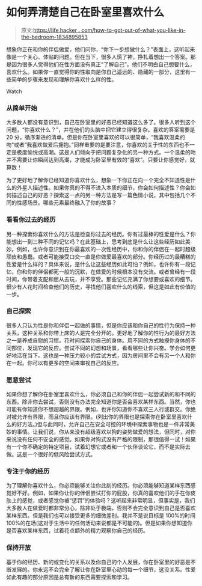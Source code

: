# 如何弄清楚自己在卧室里喜欢什么

> 原文:[https://life hacker . com/how-to-got-out-of-what-you-like-in-the-bedroom-1834895853](https://lifehacker.com/how-to-figure-out-what-you-like-in-the-bedroom-1834895853)

想象你正在和你的伴侣做爱，他们问你，“你下一步想做什么？”表面上，这听起来像是一个关心、体贴的问题。但在当下，很多人慌了神，挣扎着想出一个答案。那是因为很多人觉得他们在性方面没有真正“了解自己”。他们不明白自己想要什么，喜欢什么。如果你一直觉得你的性取向是你自己遥远的、隐藏的一部分，这里有一些简单的步骤来发现和理解你喜欢什么样的性。

Watch

### 从简单开始

大多数人都没有意识到，自己在卧室里的好恶已经知道这么多了。很多人听到这个问题，“你喜欢什么？”，并在他们的头脑中把它建立得很复杂。喜欢的答案需要是 20 分，循序渐进的清单。但是你在卧室里喜欢的可以很简单，“我喜欢温柔的吻”或者“我喜欢做爱后拥抱。”同样重要的是要注意，你喜欢的关于性的东西也不一定是极度愉悦或高潮。这是人们倾向于把问题复杂化的另一种方式。一个温柔的吻并不需要让你瞬间达到高潮，才能成为卧室里有效的“喜欢”。只要让你感觉好，就算数！

为了更好地了解你已经知道你喜欢什么，想象一下你正在向一个完全不知道性是什么的外星人描述性。如果你真的不得不进入本质的细节，你会如何描述性？你会如何描述自己的好恶？探索这一点的另一种方法是写一篇色情小说，其中包括几个不同的性感场景。哪些元素最终融入了你的故事？

### 看看你过去的经历

另一种探索你喜欢什么的方法是检查你过去的经历。你有过最棒的性爱是什么？你能想出一到三种不同的记忆吗？在此基础上，思考到底是什么让这些经历如此美妙。例如，也许你意识到在你最喜欢的一次性经历中，你和你的伴侣在一起时超级顽皮和愚蠢。或者可能接受口交一直是你做爱最喜欢的部分。你经历过的最糟糕的性爱是什么样的？具体来说，是什么让这些经历如此可怕？例如，也许你有一段记忆，你和你的伴侣都死一般的沉默，在做爱的时候根本没有交流。或者曾经有一段时间，你带着支配和屈从去玩，并不享受。那些记忆充满了你想要或喜欢的细节。很少有人花时间检查他们的历史，寻找他们喜欢什么的线索，但这是如此有价值的一步。

### 自己探索

很多人只认为性是你和伴侣一起做的事情，但是你应该和你自己的性行为保持一种关系，这种关系和你带上床的人是完全分开的。更好地了解你的性行为的最好方法之一是养成自慰的习惯。花时间探索你自己的身体。用不同的方式触摸你身体的不同部位，发现它的反应。尝试不同的幻想和场景，看看哪些让你兴奋。学会如何更好地活在当下。这也是一种压力较小的尝试方式，因为房间里不会有另一个人和你在一起。你可以有更多的空间来审视自己的反应。

### 愿意尝试

如果你想了解你在卧室里喜欢什么，你必须自己和你的伴侣一起尝试新的和不同的东西。除非你去尝试，否则没有办法完全知道你是否会喜欢某样东西。当然，你也可能有你知道你不想超越的界限。例如，也许你知道你不喜欢三人行或群交。你绝对被允许有界限，而且你应该有界限。(列出你的界限也是探索你在卧室里喜欢什么的好方法。)但与此同时，允许自己在安全可控的环境中探索事物也是一件非常美妙的事情。让我们说，你从来没有超级喜欢以狗的姿势做爱的想法，但同时，对你来说没有任何不安全的感觉。如果你对狗式没有严格的限制，那很值得一试！如果有一个你不确定的特定项目，试着幻想它或者和一个伙伴谈论它，而不是实际去做。这是一个很好的低风险尝试方式。

### 专注于你的经历

为了理解你喜欢什么，你必须能够关注你此刻的经历。你必须能够知道某样东西感觉好不好。例如，如果你让你的伴侣尝试打你的屁股，你真的喜欢他们的手在你皮肤上的感觉，或者感觉你被“惩罚”的体验吗？这听起来非常明显，但事实是，我们大多数人在做爱时都非常分心，除非处于极端，否则不会完全意识到自己是否喜欢某样东西。但是我们也可以接受更多的细微差别。我并不是说目标是 100%的时间 100%的在场(这对于生活中的任何活动来说都是不可能的)。但是如果你想知道你是否喜欢某样东西，试着花点额外的精力观察你自己的经历。

### 保持开放

基于你的经历、新的或变化的关系以及你自己的个人发展，你在卧室里的好恶是不断发展的。你永远不会完全了解让你在卧室里心动的每一个细节，这没关系。性爱如此有趣的部分原因是总有新的东西需要探索和学习。